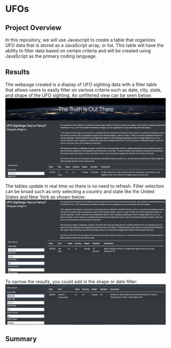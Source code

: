 # UFOs
## Project Overview
In this repository, we will use Javascript to create a table that organizes UFO data that is stored as a JavaScript array, or list. This table will have the ability to filter data based on certain criteria and will be created using JavaScript as the primary coding language.

## Results
The webpage created is a display of UFO sighting data with a filter table that allows users to easily filter on various criteria such as date, city, state, and shape of the UFO sighting. An unfiltered view can be seen below:
![image1.png](https://github.com/jipelletier/UFOs/blob/main/UFOs/image1.png)

The tables update in real time so there is no need to refresh. Filter selection can be broad such as only selecting a country and state like the United States and New York as shown below:
![filter1.png](https://github.com/jipelletier/UFOs/blob/main/filter1.png)

To narrow the results, you could add in the shape or date filter:
![filter2.png](https://github.com/jipelletier/UFOs/blob/main/filter2.png)

## Summary
